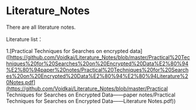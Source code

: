 # Literature_Notes

There are all literature notes.

Literature list：

1.[Practical Techniques for Searches on encrypted data]([https://github.com/Voidkai/Literature_Notes/blob/master/Practical%20Techniques%20for%20Searches%20on%20Encrypted%20Data%E2%80%94%E2%80%94paper%20notes/Practical%20Techniques%20for%20Searches%20on%20Encrypted%20Data%E2%80%94%E2%80%94Literature%20Notes.pdf](https://github.com/Voidkai/Literature_Notes/blob/master/Practical Techniques for Searches on Encrypted Data——paper notes/Practical Techniques for Searches on Encrypted Data——Literature Notes.pdf))
